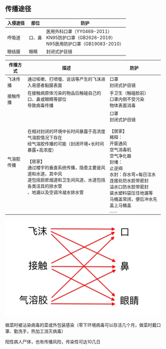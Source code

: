 ## 传播途径

| 入侵途径 | 部位 | 防护 |
| --- | --- | --- |
| 呼吸道 | 口、鼻 | 医用外科口罩（YY0469-2011）<br>KN95防护口罩（GB2626-2019）<br>N95医用防护口罩（GB19083-2010） |
| 眼结膜 | 眼睛 | 封闭式护目镜 |

| 传播方式 | 描述 | 防护 |
| --- | --- | --- |
| 飞沫传播 | 通过咳嗽、打喷嚏、说话等产生的飞沫进入易感者黏膜表面 | 口罩<br>封闭式护目镜 |
| 接触传播 | 在接触病原体污染的物品后触碰自己的口、鼻或眼睛等部位<br>导致病毒传播 | 手卫生（触碰脸前）<br>口罩内侧不受污染<br>物体表面消毒 |
| 气溶胶传播 | 在相对封闭的环境中长时间暴露于高浓度气溶胶情况下存在<br>经气溶胶传播的可能（封闭环境+长时间暴露+高浓度）<br><br>【居家】<br>通过楼宇的垂直系统传播，隐患主要是风道和水道，其中风<br>道包括厨房烟道和卫生间风道，水道包括各类洁具的排水管<br>、地漏以及空调冷凝水排水管 | 口罩<br>封闭式护目镜<br><br>【居家】<br>稀释：<br>开窗通风<br>空气消毒机<br>空气净化器<br>封堵：<br>止逆阀<br>水封：存水弯+每日注水<br>连接处防水胶带密封<br>溢水口防水胶带密封<br>装水塑料袋压住地漏等<br>马桶盖常闭，便后冲水先盖上马桶盖<br>…… |

![image](image/传播方式.png)

做菜时被沾染病毒的菜或外包装感染（零下环境病毒可以存活几个月，做菜时戴口罩、勤洗手，热加工消灭病毒）

阳性病人尸体，也有传播风险，传染性可达10几日
